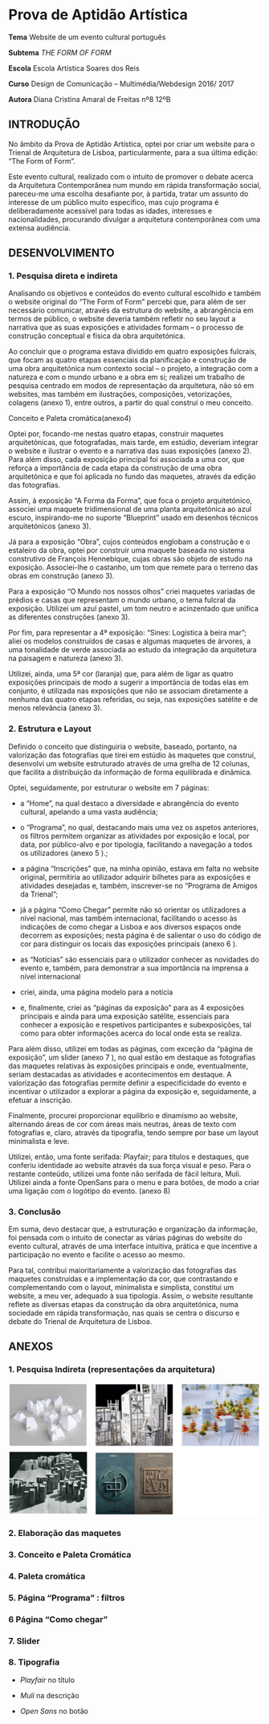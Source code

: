 # Prova de Aptidão Artística

<strong>Tema</strong> Website de um evento cultural português

<strong>Subtema</strong> *THE FORM OF FORM*

<strong>Escola</strong> Escola Artística Soares dos Reis

<strong>Curso</strong> Design de Comunicação – Multimédia/Webdesign 2016/ 2017

<strong>Autora</strong> Diana Cristina Amaral de Freitas nº8 12ºB


## INTRODUÇÃO

No âmbito da Prova de Aptidão Artística, optei por criar um website para o Trienal de
Arquitetura de Lisboa, particularmente, para a sua última edição: “The Form of Form”.

Este evento cultural, realizado com o intuito de promover o debate acerca da Arquitetura
Contemporânea num mundo em rápida transformação social, pareceu-me uma escolha
desafiante por, à partida, tratar um assunto do interesse de um público muito específico,
mas cujo programa é deliberadamente acessível para todas as idades, interesses e
nacionalidades, procurando divulgar a arquitetura contemporânea com uma extensa
audiência.

## DESENVOLVIMENTO

### 1. Pesquisa direta e indireta

Analisando os objetivos e conteúdos do evento cultural escolhido e também o website
original do “The Form of Form” percebi que, para além de ser necessário comunicar,
através da estrutura do website, a abrangência em termos de público, o website deveria
também refletir no seu layout a narrativa que as suas exposições e atividades formam – o
processo de construção conceptual e física da obra arquitetónica.

Ao concluir que o programa estava dividido em quatro exposições fulcrais, que focam as
quatro etapas essenciais da planificação e construção de uma obra arquitetónica num
contexto social – o projeto, a integração com a natureza e com o mundo urbano e a obra
em si; realizei um trabalho de pesquisa centrado em modos de representação da
arquitetura, não só em websites, mas também em ilustrações, composições, vetorizações,
colagens (anexo 1), entre outros, a partir do qual construí o meu conceito.

Conceito e Paleta cromática(anexo4)

Optei por, focando-me nestas quatro etapas, construir maquetes arquitetónicas, que
fotografadas, mais tarde, em estúdio, deveriam integrar o website e ilustrar o evento e a
narrativa das suas exposições (anexo 2). Para além disso, cada exposição principal foi
associada a uma cor, que reforça a importância de cada etapa da construção de uma
obra arquitetónica e que foi aplicada no fundo das maquetes, através da edição das
fotografias.

Assim, à exposição “A Forma da Forma”, que foca o projeto arquitetónico, associei uma
maquete tridimensional de uma planta arquitetónica ao azul escuro, inspirando-me no
suporte “Blueprint” usado em desenhos técnicos arquitetónicos (anexo 3).


Já para a exposição “Obra”, cujos conteúdos englobam a construção e o estaleiro da
obra, optei por construir uma maquete baseada no sistema construtivo de François
Hennebique, cujas obras são objeto de estudo na exposição. Associei-lhe o castanho, um
tom que remete para o terreno das obras em construção (anexo 3).

Para a exposição “O Mundo nos nossos olhos” criei maquetes variadas de prédios e
casas que representam o mundo urbano, o tema fulcral da exposição. Utilizei um azul
pastel, um tom neutro e acinzentado que unifica as diferentes construções (anexo 3).

Por fim, para representar a 4ª exposição: “Sines: Logística à beira mar”; aliei os modelos
construídos de casas e algumas maquetes de árvores, a uma tonalidade de verde
associada ao estudo da integração da arquitetura na paisagem e natureza (anexo 3).

Utilizei, ainda, uma 5ª cor (laranja) que, para além de ligar as quatro exposições principais
de modo a sugerir a importância de todas elas em conjunto, é utilizada nas exposições
que não se associam diretamente a nenhuma das quatro etapas referidas, ou seja, nas
exposições satélite e de menos relevância (anexo 3).

### 2. Estrutura e Layout

Definido o conceito que distinguiria o website, baseado, portanto, na valorização das
fotografias que tirei em estúdio às maquetes que construí, desenvolvi um website
estruturado através de uma grelha de 12 colunas, que facilita a distribuição da informação
de forma equilibrada e dinâmica.

Optei, seguidamente, por estruturar o website em 7 páginas:

- a “Home”, na qual destaco a diversidade e abrangência do evento cultural, apelando a
    uma vasta audiência;
- o “Programa”, no qual, destacando mais uma vez os aspetos anteriores, os filtros
    permitem organizar as atividades por exposição e local, por data, por público-alvo e
    por tipologia, facilitando a navegação a todos os utilizadores (anexo 5 ).;
- a página “Inscrições” que, na minha opinião, estava em falta no website original,
    permitiria ao utilizador adquirir bilhetes para as exposições e atividades desejadas e,
    também, inscrever-se no “Programa de Amigos da Trienal”;
- já a página “Como Chegar” permite não só orientar os utilizadores a nível nacional,
    mas também internacional, facilitando o acesso às indicações de como chegar a
    Lisboa e aos diversos espaços onde decorrem as exposições; nesta página é de
    salientar o uso do código de cor para distinguir os locais das exposições principais
    (anexo 6 ).


- as “Notícias” são essenciais para o utilizador conhecer as novidades do evento e,
    também, para demonstrar a sua importância na imprensa a nível internacional
- criei, ainda, uma página modelo para a notícia
- e, finalmente, criei as “páginas da exposição” para as 4 exposições principais e ainda
    para uma exposição satélite, essenciais para conhecer a exposição e respetivos
    participantes e subexposições, tal como para obter informações acerca do local onde
    esta se realiza.

Para além disso, utilizei em todas as páginas, com exceção da “página de exposição”, um
slider (anexo 7 ), no qual estão em destaque as fotografias das maquetes relativas às
exposições principais e onde, eventualmente, seriam destacadas as atividades e
acontecimentos em destaque. A valorização das fotografias permite definir a
especificidade do evento e incentivar o utilizador a explorar a página da exposição e,
seguidamente, a efetuar a inscrição.

Finalmente, procurei proporcionar equilíbrio e dinamismo ao website, alternando áreas de
cor com áreas mais neutras, áreas de texto com fotografias e, claro, através da tipografia,
tendo sempre por base um layout minimalista e leve.

Utilizei, então, uma fonte serifada: Playfair; para títulos e destaques, que conferiu
identidade ao website através da sua força visual e peso. Para o restante conteúdo,
utilizei uma fonte não serifada de fácil leitura, Muli. Utilizei ainda a fonte OpenSans para o
menu e para botões, de modo a criar uma ligação com o logótipo do evento. (anexo 8)

### 3. Conclusão

Em suma, devo destacar que, a estruturação e organização da informação, foi pensada
com o intuito de conectar as várias páginas do website do evento cultural, através de uma
interface intuitiva, prática e que incentive a participação no evento e facilite o acesso ao
mesmo.

Para tal, contribui maioritariamente a valorização das fotografias das maquetes
construídas e a implementação da cor, que contrastando e complementando com o
layout, minimalista e simplista, constitui um website, a meu ver, adequado à sua tipologia.
Assim, o website resultante reflete as diversas etapas da construção da obra
arquitetónica, numa sociedade em rápida transformação, nas quais se centra o discurso e
debate do Trienal de Arquitetura de Lisboa.

## ANEXOS

### 1. Pesquisa Indireta (representações da arquitetura)

![image alt >](/rel_images/1_1.PNG)

### 2. Elaboração das maquetes

### 3. Conceito e Paleta Cromática

### 4. Paleta cromática

### 5. Página **“Programa” : filtros**

### 6 Página “Como chegar”

### 7. Slider

### 8. Tipografia

- *Playfair* no título

- *Muli* na descrição

- *Open Sans* no botão


